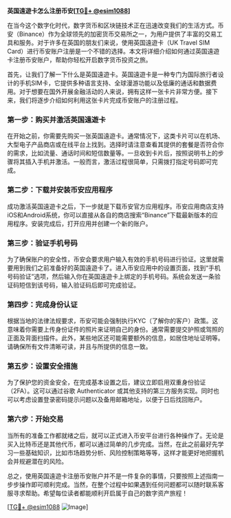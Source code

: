 **英国遠遊卡怎么注册币安[[TG💪+ @esim1088](https://t.me/s/esim1088)]**

在当今这个数字化时代，数字货币和区块链技术正在迅速改变我们的生活方式。币安（Binance）作为全球领先的加密货币交易所之一，为用户提供了丰富的交易工具和服务。对于许多在英国的朋友们来说，使用英国遠遊卡（UK Travel SIM Card）进行币安账户注册是一个不错的选择。本文将详细介绍如何通过英国遠遊卡注册币安账户，帮助你轻松开启数字货币投资之旅。

首先，让我们了解一下什么是英国遠遊卡。英国遠遊卡是一种专门为国际旅行者设计的手机SIM卡，它提供多种语言支持、全球漫游功能以及低廉的通话和数据费用。对于想要在国外开展金融活动的人来说，拥有这样一张卡片非常方便。接下来，我们将逐步介绍如何利用这张卡片完成币安账户的注册过程。

### 第一步：购买并激活英国遠遊卡

在开始之前，你需要先购买一张英国遠遊卡。通常情况下，这类卡片可以在机场、大型电子产品商店或在线平台上找到。选择时请注意查看其提供的套餐是否符合你的需求，比如流量、通话时间和短信数量等。一旦收到卡片后，按照说明书上的步骤将其插入手机并激活。一般而言，激活过程很简单，只需拨打指定号码即可完成。

### 第二步：下载并安装币安应用程序

成功激活英国遠遊卡之后，下一步就是下载币安官方应用程序。币安应用商店支持iOS和Android系统，你可以直接从各自的商店搜索“Binance”下载最新版本的应用程序。安装完成后，打开应用并创建一个新的账户。

### 第三步：验证手机号码

为了确保账户的安全性，币安会要求用户输入有效的手机号码进行验证。这里就需要用到我们之前准备好的英国遠遊卡了。进入币安应用中的设置页面，找到“手机号码验证”选项，然后输入你在英国遠遊卡上绑定的手机号码。系统会发送一条验证码短信到该号码，输入验证码后即可完成验证。

### 第四步：完成身份认证

根据当地的法律法规要求，币安可能会强制执行KYC（了解你的客户）政策。这意味着你需要上传身份证件的照片来证明自己的身份。通常需要提交护照或驾照的正面及背面扫描件。此外，某些地区还可能需要额外的信息，如居住地址证明等。请确保所有文件清晰可读，并且与所提供的信息一致。

### 第五步：设置安全措施

为了保护您的资金安全，在完成基本设置之后，建议立即启用双重身份验证（2FA）。这可以通过谷歌 Authenticator 或其他支持的第三方服务实现。同时也可以考虑设置登录密码提示问题以及备用邮箱地址，以便于日后找回账户。

### 第六步：开始交易

当所有的准备工作都就绪之后，就可以正式进入币安平台进行各种操作了。无论是买入比特币还是其他代币，都可以通过简单的几步完成。当然，在此之前最好先学习一些基础知识，比如市场趋势分析、风险控制策略等等，这样才能更好地把握机会并规避潜在的风险。

总之，使用英国遠遊卡注册币安账户并不是一件复杂的事情，只要按照上述指南一步步操作即可顺利完成。当然，在整个过程中如果遇到任何问题都可以随时联系客服寻求帮助。希望每位读者都能顺利开启属于自己的数字资产旅程！

[[TG💪+ @esim1088](https://t.me/s/esim1088) ![Image](https://i.postimg.cc/4NQfJmqS/Snipaste-2025-05-13-00-14-12.png)]